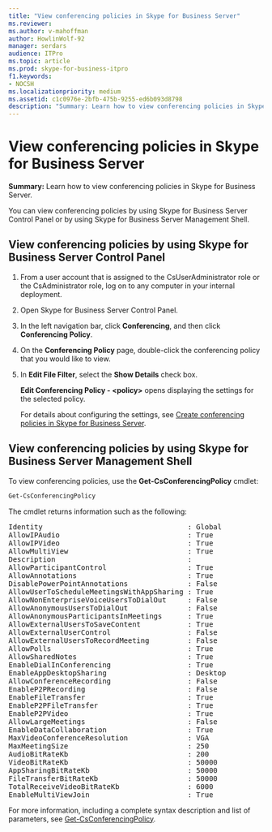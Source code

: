 ```yaml
---
title: "View conferencing policies in Skype for Business Server"
ms.reviewer: 
ms.author: v-mahoffman
author: HowlinWolf-92
manager: serdars
audience: ITPro
ms.topic: article
ms.prod: skype-for-business-itpro
f1.keywords:
- NOCSH
ms.localizationpriority: medium
ms.assetid: c1c0976e-2bfb-475b-9255-ed6b093d8798
description: "Summary: Learn how to view conferencing policies in Skype for Business Server."
---
```


# View conferencing policies in Skype for Business Server
 
**Summary:** Learn how to view conferencing policies in Skype for Business Server.
  
You can view conferencing policies by using Skype for Business Server Control Panel or by using Skype for Business Server Management Shell.
  
## View conferencing policies by using Skype for Business Server Control Panel

1. From a user account that is assigned to the CsUserAdministrator role or the CsAdministrator role, log on to any computer in your internal deployment.
    
2.  Open Skype for Business Server Control Panel.
    
3. In the left navigation bar, click **Conferencing**, and then click **Conferencing Policy**.
    
4. On the **Conferencing Policy** page, double-click the conferencing policy that you would like to view.
    
5. In **Edit File Filter**, select the **Show Details** check box.
    
    **Edit Conferencing Policy - \<policy\>** opens displaying the settings for the selected policy.
    
    For details about configuring the settings, see [Create conferencing policies in Skype for Business Server](create-policies.md).
    
## View conferencing policies by using Skype for Business Server Management Shell

To view conferencing policies, use the **Get-CsConferencingPolicy** cmdlet:
  
```PowerShell
Get-CsConferencingPolicy
```

The cmdlet returns information such as the following:
  
<pre>
Identity                                  : Global
AllowIPAudio                              : True
AllowIPVideo                              : True
AllowMultiView                            : True
Description                               :
AllowParticipantControl                   : True
AllowAnnotations                          : True
DisablePowerPointAnnotations              : False
AllowUserToScheduleMeetingsWithAppSharing : True
AllowNonEnterpriseVoiceUsersToDialOut     : False
AllowAnonymousUsersToDialOut              : False
AllowAnonymousParticipantsInMeetings      : True
AllowExternalUsersToSaveContent           : True
AllowExternalUserControl                  : False
AllowExternalUsersToRecordMeeting         : False
AllowPolls                                : True
AllowSharedNotes                          : True
EnableDialInConferencing                  : True
EnableAppDesktopSharing                   : Desktop
AllowConferenceRecording                  : False
EnableP2PRecording                        : False
EnableFileTransfer                        : True
EnableP2PFileTransfer                     : True
EnableP2PVideo                            : True
AllowLargeMeetings                        : False
EnableDataCollaboration                   : True
MaxVideoConferenceResolution              : VGA
MaxMeetingSize                            : 250
AudioBitRateKb                            : 200
VideoBitRateKb                            : 50000
AppSharingBitRateKb                       : 50000
FileTransferBitRateKb                     : 50000
TotalReceiveVideoBitRateKb                : 6000
EnableMultiViewJoin                       : True
</pre>

For more information, including a complete syntax description and list of parameters, see [Get-CsConferencingPolicy](/powershell/module/skype/get-csconferencingpolicy?view=skype-ps).
